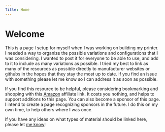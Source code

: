 ```yaml
---
Title: Home
---
```

# Welcome
This is a page I setup for myself when I was working on building my printer. I needed a way to organize the possible variations and configurations that I was considering. I wanted to post it for everyone to be able to use, and add to it to include as many variations as possible. I tried my best to link as many of the resources as possible directly to manufacturer websites or githubs in the hopes that they stay the most up to date. If you find an issue with something please let me know so I can address it as soon as possible. 

If you find this resource to be helpful, please considering bookmarking and shopping with this [Amazon](https://amzn.to/3TLXj6j) affiliate link. It costs you nothing, and helps to support additions to this page. You can also become a sponsor of this page. I intend to create a page recognizing sponsors in the future. I do this on my own time, to help others where I was once.

If you have any ideas on what types of material should be linked here, please let [me know](https://dtjager.github.io/3D-Printing-Resources/ideas/)!
